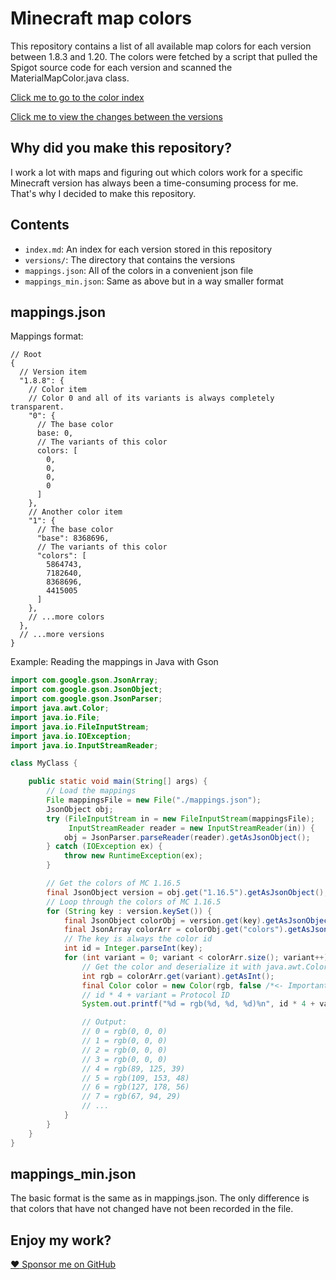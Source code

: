 # Minecraft map colors

This repository contains a list of all available map colors for each version between 1.8.3 and 1.20. The colors were fetched by a script that pulled
the Spigot source code for each version and scanned the MaterialMapColor.java class.

[Click me to go to the color index](index.md)

[Click me to view the changes between the versions](changes.md)

## Why did you make this repository?

I work a lot with maps and figuring out which colors work for a specific Minecraft version has always been a time-consuming process for me. That's why
I decided to make this repository.

## Contents

- `index.md`: An index for each version stored in this repository
- `versions/`: The directory that contains the versions
- `mappings.json`: All of the colors in a convenient json file
- `mappings_min.json`: Same as above but in a way smaller format

## mappings.json

Mappings format:

```json5
// Root
{
  // Version item
  "1.8.8": {
    // Color item
    // Color 0 and all of its variants is always completely transparent.
    "0": {
      // The base color
      base: 0,
      // The variants of this color
      colors: [
        0,
        0,
        0,
        0
      ]
    },
    // Another color item
    "1": {
      // The base color
      "base": 8368696,
      // The variants of this color
      "colors": [
        5864743,
        7182640,
        8368696,
        4415005
      ]
    },
    // ...more colors
  },
  // ...more versions
}
```

Example: Reading the mappings in Java with Gson

```java
import com.google.gson.JsonArray;
import com.google.gson.JsonObject;
import com.google.gson.JsonParser;
import java.awt.Color;
import java.io.File;
import java.io.FileInputStream;
import java.io.IOException;
import java.io.InputStreamReader;

class MyClass {

    public static void main(String[] args) {
        // Load the mappings
        File mappingsFile = new File("./mappings.json");
        JsonObject obj;
        try (FileInputStream in = new FileInputStream(mappingsFile);
             InputStreamReader reader = new InputStreamReader(in)) {
            obj = JsonParser.parseReader(reader).getAsJsonObject();
        } catch (IOException ex) {
            throw new RuntimeException(ex);
        }

        // Get the colors of MC 1.16.5
        final JsonObject version = obj.get("1.16.5").getAsJsonObject();
        // Loop through the colors of MC 1.16.5
        for (String key : version.keySet()) {
            final JsonObject colorObj = version.get(key).getAsJsonObject();
            final JsonArray colorArr = colorObj.get("colors").getAsJsonArray();
            // The key is always the color id
            int id = Integer.parseInt(key);
            for (int variant = 0; variant < colorArr.size(); variant++) {
                // Get the color and deserialize it with java.awt.Color
                int rgb = colorArr.get(variant).getAsInt();
                final Color color = new Color(rgb, false /*<- Important!*/);
                // id * 4 + variant = Protocol ID
                System.out.printf("%d = rgb(%d, %d, %d)%n", id * 4 + variant, color.getRed(), color.getGreen(), color.getBlue());

                // Output:
                // 0 = rgb(0, 0, 0)
                // 1 = rgb(0, 0, 0)
                // 2 = rgb(0, 0, 0)
                // 3 = rgb(0, 0, 0)
                // 4 = rgb(89, 125, 39)
                // 5 = rgb(109, 153, 48)
                // 6 = rgb(127, 178, 56)
                // 7 = rgb(67, 94, 29)
                // ...
            }
        }
    }
}
```

## mappings_min.json

The basic format is the same as in mappings.json. The only difference is that colors that have not changed have not been recorded in the file.

## Enjoy my work?

[:heart: Sponsor me on GitHub](https://github.com/sponsors/cerus)